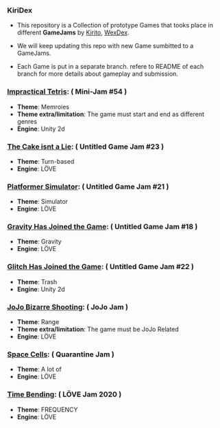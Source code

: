 ### KiriDex
- This repository is a Collection of prototype Games that tooks place in different **GameJams**  by [Kirito](https://github.com/theVoidZ "Kirito"), [WexDex](https://github.com/WexDex "WexDex").

- We will keep updating this repo with new Game sumbitted to a GameJams.

- Each Game is put in a separate branch. refere to README of each branch for more details about gameplay and submission.
 
 ### [Impractical Tetris](https://github.com/theVoidZ/KiriDex/tree/impractical-tetris "Impractical Tetris"): ( Mini-Jam #54 )
 - **Theme**: Memroies
 - **Theme extra/limitation**: The game must start and end as different genres
 - **Engine**: Unity 2d
 
### [The Cake isnt a Lie](https://github.com/theVoidZ/KiriDex/tree/babaisyou-like "The Cake isnt a Lie"): ( Untitled Game Jam #23 )
 - **Theme**: Turn-based
 - **Engine**: LÖVE
 
### [Platformer Simulator](https://github.com/theVoidZ/KiriDex/tree/platform-simulator "Platformer Simulator"): ( Untitled Game Jam #21 )
 - **Theme**: Simulator
 - **Engine**: LÖVE
 
### [Gravity Has Joined the Game](https://github.com/theVoidZ/KiriDex/tree/gravity-joined "Gravity Has Joined the Game"): ( Untitled Game Jam #18 )
 - **Theme**: Gravity
 - **Engine**: LÖVE
 
### [Glitch Has Joined the Game](https://github.com/theVoidZ/KiriDex/tree/glitch-game "Glitch Has Joined the Game"): ( Untitled Game Jam #22 )
 - **Theme**: Trash
 - **Engine**: Unity 2d
 
### [JoJo Bizarre Shooting](https://github.com/theVoidZ/KiriDex/tree/jojo "JoJo Bizarre Shooting"): ( JoJo Jam )
 - **Theme**: Range
 - **Theme extra/limitation**: The game must be JoJo Related
 - **Engine**: LÖVE
 
### [Space Cells](https://github.com/theVoidZ/KiriDex/tree/space-cells "Space Cells"): ( Quarantine Jam )
 - **Theme**: A lot of
 - **Engine**: LÖVE
 
### [Time Bending](https://github.com/theVoidZ/KiriDex "Time Bending"): ( LÖVE Jam 2020 )
 - **Theme**: FREQUENCY
 - **Engine**: LÖVE
 
 
